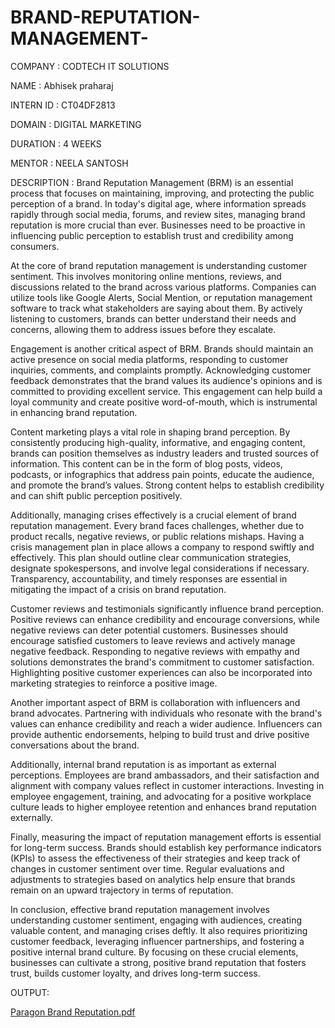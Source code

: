# BRAND-REPUTATION-MANAGEMENT-

COMPANY : CODTECH IT SOLUTIONS 

NAME : Abhisek praharaj

INTERN ID : CT04DF2813

DOMAIN : DIGITAL MARKETING 

DURATION : 4 WEEKS 

MENTOR : NEELA SANTOSH 

DESCRIPTION :
Brand Reputation Management (BRM) is an essential process that focuses on maintaining, improving, and protecting the public perception of a brand. In today's digital age, where information spreads rapidly through social media, forums, and review sites, managing brand reputation is more crucial than ever. Businesses need to be proactive in influencing public perception to establish trust and credibility among consumers.

At the core of brand reputation management is understanding customer sentiment. This involves monitoring online mentions, reviews, and discussions related to the brand across various platforms. Companies can utilize tools like Google Alerts, Social Mention, or reputation management software to track what stakeholders are saying about them. By actively listening to customers, brands can better understand their needs and concerns, allowing them to address issues before they escalate.

Engagement is another critical aspect of BRM. Brands should maintain an active presence on social media platforms, responding to customer inquiries, comments, and complaints promptly. Acknowledging customer feedback demonstrates that the brand values its audience's opinions and is committed to providing excellent service. This engagement can help build a loyal community and create positive word-of-mouth, which is instrumental in enhancing brand reputation.

Content marketing plays a vital role in shaping brand perception. By consistently producing high-quality, informative, and engaging content, brands can position themselves as industry leaders and trusted sources of information. This content can be in the form of blog posts, videos, podcasts, or infographics that address pain points, educate the audience, and promote the brand’s values. Strong content helps to establish credibility and can shift public perception positively.

Additionally, managing crises effectively is a crucial element of brand reputation management. Every brand faces challenges, whether due to product recalls, negative reviews, or public relations mishaps. Having a crisis management plan in place allows a company to respond swiftly and effectively. This plan should outline clear communication strategies, designate spokespersons, and involve legal considerations if necessary. Transparency, accountability, and timely responses are essential in mitigating the impact of a crisis on brand reputation.

Customer reviews and testimonials significantly influence brand perception. Positive reviews can enhance credibility and encourage conversions, while negative reviews can deter potential customers. Businesses should encourage satisfied customers to leave reviews and actively manage negative feedback. Responding to negative reviews with empathy and solutions demonstrates the brand's commitment to customer satisfaction. Highlighting positive customer experiences can also be incorporated into marketing strategies to reinforce a positive image.

Another important aspect of BRM is collaboration with influencers and brand advocates. Partnering with individuals who resonate with the brand's values can enhance credibility and reach a wider audience. Influencers can provide authentic endorsements, helping to build trust and drive positive conversations about the brand.

Additionally, internal brand reputation is as important as external perceptions. Employees are brand ambassadors, and their satisfaction and alignment with company values reflect in customer interactions. Investing in employee engagement, training, and advocating for a positive workplace culture leads to higher employee retention and enhances brand reputation externally.

Finally, measuring the impact of reputation management efforts is essential for long-term success. Brands should establish key performance indicators (KPIs) to assess the effectiveness of their strategies and keep track of changes in customer sentiment over time. Regular evaluations and adjustments to strategies based on analytics help ensure that brands remain on an upward trajectory in terms of reputation.

In conclusion, effective brand reputation management involves understanding customer sentiment, engaging with audiences, creating valuable content, and managing crises deftly. It also requires prioritizing customer feedback, leveraging influencer partnerships, and fostering a positive internal brand culture. By focusing on these crucial elements, businesses can cultivate a strong, positive brand reputation that fosters trust, builds customer loyalty, and drives long-term success. 

OUTPUT:

[Paragon Brand Reputation.pdf](https://github.com/user-attachments/files/21055040/Paragon.Brand.Reputation.pdf)
